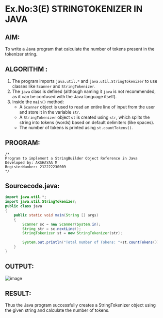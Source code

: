 # Ex.No:3(E)  STRINGTOKENIZER IN JAVA

## AIM:
To write a Java program that calculate the number of tokens present in the tokenizer string.

## ALGORITHM :


1. The program imports `java.util.*` and `java.util.StringTokenizer` to use classes like `Scanner` and `StringTokenizer`.
2. The `java` class is defined (although naming it `java` is not recommended, as it can be confused with the Java language itself).
3. Inside the `main()` method:
   - A `Scanner` object is used to read an entire line of input from the user and store it in the variable `str`.
   - A `StringTokenizer` object `st` is created using `str`, which splits the string into tokens (words) based on default delimiters (like spaces).
   - The number of tokens is printed using `st.countTokens()`.

## PROGRAM:
 ```
/*
Program to implement a StringBuilder Object Reference in Java
Developed by: AKSHAYAA M
RegisterNumber: 212222230009
*/
```

## Sourcecode.java:
```java
import java.util.*;
import java.util.StringTokenizer;
public class java
{
    public static void main(String [] args)
    {
        Scanner sc = new Scanner(System.in);
        String str = sc.nextLine();
        StringTokenizer st = new StringTokenizer(str);
        
        System.out.println("Total number of Tokens: "+st.countTokens());
    }
}
```
## OUTPUT:

![image](https://github.com/user-attachments/assets/01764030-b283-4e18-a3fb-5097f770fbb7)


## RESULT:
Thus the  Java program successfully creates a StringTokenizer object using the given string and calculate the number of tokens.

